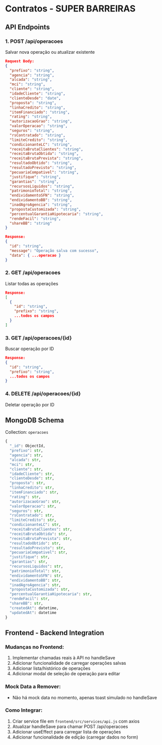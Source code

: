 # Contratos - SUPER BARREIRAS

## API Endpoints

### 1. POST /api/operacoes
Salvar nova operação ou atualizar existente
```json
Request Body:
{
  "prefixo": "string",
  "agencia": "string",
  "alcada": "string",
  "mci": "string",
  "cliente": "string",
  "idadeCliente": "string",
  "clienteDesde": "date",
  "proposta": "string",
  "linhaCredito": "string",
  "itemFinanciado": "string",
  "rating": "string",
  "autorizacaoGrao": "string",
  "valorOperacao": "string",
  "seguros": "string",
  "rsContratado": "string",
  "limiteCredito": "string",
  "condicionanteLC": "string",
  "receitaBrutaClientes": "string",
  "receitaBrutaObtida": "string",
  "receitaBrutaPrevista": "string",
  "resultadoObtido": "string",
  "resultadoPrevisto": "string",
  "pecuariaCompativel": "string",
  "justifique": "string",
  "garantias": "string",
  "recursosLiquidos": "string",
  "patrimonioTotal": "string",
  "endividamentoSFN": "string",
  "endividamentoBB": "string",
  "inadAgroAgencia": "string",
  "propostaCustomizada": "string",
  "percentualGarantiaHipotecaria": "string",
  "rendeFacil": "string",
  "shareBB": "string"
}

Response:
{
  "id": "string",
  "message": "Operação salva com sucesso",
  "data": { ...operacao }
}
```

### 2. GET /api/operacoes
Listar todas as operações
```json
Response:
[
  {
    "id": "string",
    "prefixo": "string",
    ...todos os campos
  }
]
```

### 3. GET /api/operacoes/{id}
Buscar operação por ID
```json
Response:
{
  "id": "string",
  "prefixo": "string",
  ...todos os campos
}
```

### 4. DELETE /api/operacoes/{id}
Deletar operação por ID

## MongoDB Schema

Collection: `operacoes`

```python
{
  "_id": ObjectId,
  "prefixo": str,
  "agencia": str,
  "alcada": str,
  "mci": str,
  "cliente": str,
  "idadeCliente": str,
  "clienteDesde": str,
  "proposta": str,
  "linhaCredito": str,
  "itemFinanciado": str,
  "rating": str,
  "autorizacaoGrao": str,
  "valorOperacao": str,
  "seguros": str,
  "rsContratado": str,
  "limiteCredito": str,
  "condicionanteLC": str,
  "receitaBrutaClientes": str,
  "receitaBrutaObtida": str,
  "receitaBrutaPrevista": str,
  "resultadoObtido": str,
  "resultadoPrevisto": str,
  "pecuariaCompativel": str,
  "justifique": str,
  "garantias": str,
  "recursosLiquidos": str,
  "patrimonioTotal": str,
  "endividamentoSFN": str,
  "endividamentoBB": str,
  "inadAgroAgencia": str,
  "propostaCustomizada": str,
  "percentualGarantiaHipotecaria": str,
  "rendeFacil": str,
  "shareBB": str,
  "createdAt": datetime,
  "updatedAt": datetime
}
```

## Frontend - Backend Integration

### Mudanças no Frontend:
1. Implementar chamadas reais à API no handleSave
2. Adicionar funcionalidade de carregar operações salvas
3. Adicionar lista/histórico de operações
4. Adicionar modal de seleção de operação para editar

### Mock Data a Remover:
- Não há mock data no momento, apenas toast simulado no handleSave

### Como Integrar:
1. Criar service file em `frontend/src/services/api.js` com axios
2. Atualizar handleSave para chamar POST /api/operacoes
3. Adicionar useEffect para carregar lista de operações
4. Adicionar funcionalidade de edição (carregar dados no form)
